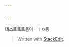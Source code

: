 ```yaml
---


---
```


<p>테스트트트을아ㅡㅏㅇ릉</p>
<blockquote>
<p>Written with <a href="https://stackedit.io/">StackEdit</a>.</p>
</blockquote>

